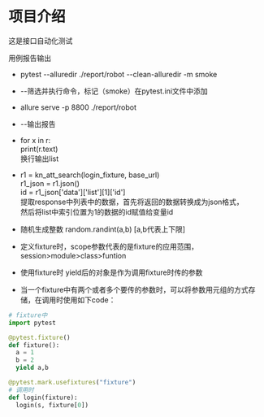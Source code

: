 # 项目介绍
这是接口自动化测试

用例报告输出
+ pytest --alluredir ./report/robot --clean-alluredir -m smoke   
+ --筛选并执行命令，标记（smoke）在pytest.ini文件中添加
+ allure serve -p 8800 ./report/robot     
+ --输出报告  



+ for x in r:  
  print(r.text)  
  换行输出list



+ r1 = kn_att_search(login_fixture, base_url)  
  r1_json = r1.json()  
  id = r1_json['data']['list'][1]['id']  
  提取response中列表中的数据，首先将返回的数据转换成为json格式，  
  然后将list中索引位置为1的数据的id赋值给变量id


+ 随机生成整数 random.randint(a,b) [a,b代表上下限]


+ 定义fixture时，scope参数代表的是fixture的应用范围，session>module>class>funtion


+ 使用fixture时 yield后的对象是作为调用fixture时传的参数
+ 当一个fixture中有两个或者多个要传的参数时，可以将参数用元组的方式存储，在调用时使用如下code：

```python
# fixture中
import pytest

@pytest.fixture()
def fixture():
  a = 1
  b = 2
  yield a,b

@pytest.mark.usefixtures("fixture")
# 调用时
def login(fixture):
  login(s, fixture[0]) 
```